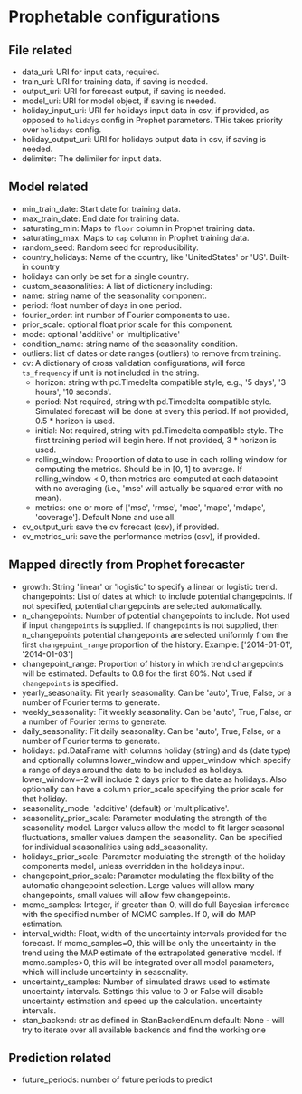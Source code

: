 # Prophetable configurations

## File related

- data_uri: URI for input data, required.
- train_uri: URI for training data, if saving is needed.
- output_uri: URI for forecast output, if saving is needed.
- model_uri: URI for model object, if saving is needed.
- holiday_input_uri: URI for holidays input data in csv, if provided, as opposed to
`holidays` config in Prophet parameters. THis takes priority over `holidays`
config.
- holiday_output_uri: URI for holidays output data in csv, if saving is needed.
- delimiter: The delimiler for input data.

## Model related

- min_train_date: Start date for training data.
- max_train_date: End date for training data.
- saturating_min: Maps to `floor` column in Prophet training data.
- saturating_max: Maps to `cap` column in Prophet training data.
- random_seed: Random seed for reproducibility.
- country_holidays: Name of the country, like 'UnitedStates' or 'US'. Built-in country
- holidays can only be set for a single country.
- custom_seasonalities: A list of dictionary including:
- name: string name of the seasonality component.
- period: float number of days in one period.
- fourier_order: int number of Fourier components to use.
- prior_scale: optional float prior scale for this component.
- mode: optional 'additive' or 'multiplicative'
- condition_name: string name of the seasonality condition.
- outliers: list of dates or date ranges (outliers) to remove from training.
- cv:  A dictionary of cross validation configurations, will force `ts_frequency` if
unit is not included in the string.
    - horizon: string with pd.Timedelta compatible style, e.g., '5 days', '3 hours',
    '10 seconds'.
    - period: Not required, string with pd.Timedelta compatible style. Simulated
    forecast will be  done at every this period. If not provided, 0.5 * horizon
    is used.
    - initial: Not required, string with pd.Timedelta compatible style. The first
    training period will begin here. If not provided, 3 * horizon is used.
    - rolling_window: Proportion of data to use in each rolling window for computing
    the metrics. Should be in [0, 1] to average. If rolling_window < 0, then
    metrics are computed at each datapoint with no averaging (i.e., 'mse' will
    actually be squared error with no mean).
    - metrics: one or more of ['mse', 'rmse', 'mae', 'mape', 'mdape', 'coverage'].
    Default None and use all.
- cv_output_uri: save the cv forecast (csv), if provided.
- cv_metrics_uri: save the performance metrics (csv), if provided.

## Mapped directly from Prophet forecaster

- growth: String 'linear' or 'logistic' to specify a linear or logistic trend.
changepoints: List of dates at which to include potential changepoints. If not
specified, potential changepoints are selected automatically.
- n_changepoints: Number of potential changepoints to include. Not used if input
`changepoints` is supplied. If `changepoints` is not supplied, then
n_changepoints potential changepoints are selected uniformly from the first
`changepoint_range` proportion of the history.
Example: ['2014-01-01', '2014-01-03']
- changepoint_range: Proportion of history in which trend changepoints will be
estimated. Defaults to 0.8 for the first 80%. Not used if `changepoints` is
specified.
- yearly_seasonality: Fit yearly seasonality. Can be 'auto', True, False, or a number
of Fourier terms to generate.
- weekly_seasonality: Fit weekly seasonality. Can be 'auto', True, False, or a number
of Fourier terms to generate.
- daily_seasonality: Fit daily seasonality. Can be 'auto', True, False, or a number of
Fourier terms to generate.
- holidays: pd.DataFrame with columns holiday (string) and ds (date type) and
optionally columns lower_window and upper_window which specify a range of days
around the date to be included as holidays. lower_window=-2 will include 2 days
prior to the date as holidays. Also optionally can have a column prior_scale
specifying the prior scale for that holiday.
- seasonality_mode: 'additive' (default) or 'multiplicative'.
- seasonality_prior_scale: Parameter modulating the strength of the seasonality model.
Larger values allow the model to fit larger seasonal fluctuations, smaller
values dampen the seasonality. Can be specified for individual seasonalities
using add_seasonality.
- holidays_prior_scale: Parameter modulating the strength of the holiday components
model, unless overridden in the holidays input.
- changepoint_prior_scale: Parameter modulating the flexibility of the automatic
changepoint selection. Large values will allow many changepoints, small values
will allow few changepoints.
- mcmc_samples: Integer, if greater than 0, will do full Bayesian inference with the
specified number of MCMC samples. If 0, will do MAP estimation.
- interval_width: Float, width of the uncertainty intervals provided for the forecast.
If mcmc_samples=0, this will be only the uncertainty in the trend using the MAP
estimate of the extrapolated generative model. If mcmc.samples>0, this will be
integrated over all model parameters, which will include uncertainty in
seasonality.
- uncertainty_samples: Number of simulated draws used to estimate uncertainty
intervals. Settings this value to 0 or False will disable uncertainty estimation
and speed up the calculation. uncertainty intervals.
- stan_backend: str as defined in StanBackendEnum default: None - will try to iterate
over all available backends and find the working one

## Prediction related

- future_periods: number of future periods to predict
